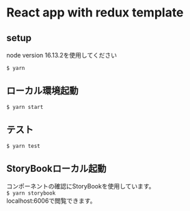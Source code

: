 # React app with redux template

## setup

node version 16.13.2を使用してください

`
$ yarn
`
## ローカル環境起動
`
$ yarn start
`
## テスト
`
$ yarn test
`

## StoryBookローカル起動
コンポーネントの確認にStoryBookを使用しています。\
`
$ yarn storybook
`
\
localhost:6006で閲覧できます。

